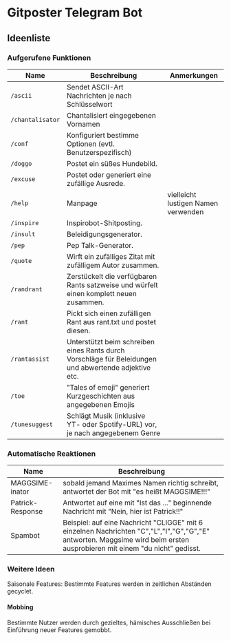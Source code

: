 # Gitposter Telegram Bot

## Ideenliste

### Aufgerufene Funktionen

| Name | Beschreibung | Anmerkungen |
|---|---|---|
| `/ascii` | Sendet ASCII-Art Nachrichten je nach Schlüsselwort | |
| `/chantalisator` | Chantalisiert eingegebenen Vornamen | |
| `/conf` | Konfiguriert bestimme Optionen (evtl. Benutzerspezifisch) | |
| `/doggo` | Postet ein süßes Hundebild. | |
| `/excuse` | Postet oder generiert eine zufällige Ausrede. | | 
| `/help` | Manpage | vielleicht lustigen Namen verwenden |
| `/inspire` | Inspirobot-Shitposting. | |
| `/insult` | Beleidigungsgenerator. | |
| `/pep` | Pep Talk-Generator. | |
| `/quote` | Wirft ein zufälliges Zitat mit zufälligem Autor zusammen. | |
| `/randrant` | Zerstückelt die verfügbaren Rants satzweise und würfelt einen komplett neuen zusammen. | |
| `/rant` | Pickt sich einen zufälligen Rant aus rant.txt und postet diesen. | |
| `/rantassist` | Unterstützt beim schreiben eines Rants durch Vorschläge für Beleidungen und abwertende adjektive etc. | |
| `/toe` | "Tales of emoji" generiert Kurzgeschichten aus angegebenen Emojis | |
| `/tunesuggest` | Schlägt Musik (inklusive YT- oder Spotify-URL) vor, je nach angegebenem Genre | |

### Automatische Reaktionen

| Name | Beschreibung |
|---|---|
| MAGGSIME-inator | sobald jemand Maximes Namen richtig schreibt, antwortet der Bot mit "es heißt MAGGSIME!!!" |
| Patrick-Response | Antwortet auf eine mit "Ist das ..." beginnende Nachricht mit "Nein, hier ist Patrick!!" |
| Spambot | Beispiel: auf eine Nachricht "CLIGGE" mit 6 einzelnen Nachrichten "C","L","I","G","G","E" antworten. Maggsime wird beim ersten ausprobieren mit einem "du nicht" gedisst.

### Weitere Ideen

Saisonale Features: Bestimmte Features werden in zeitlichen Abständen gecyclet.

#### Mobbing

Bestimmte Nutzer werden durch gezieltes, hämisches Ausschließen bei Einführung neuer Features gemobbt.